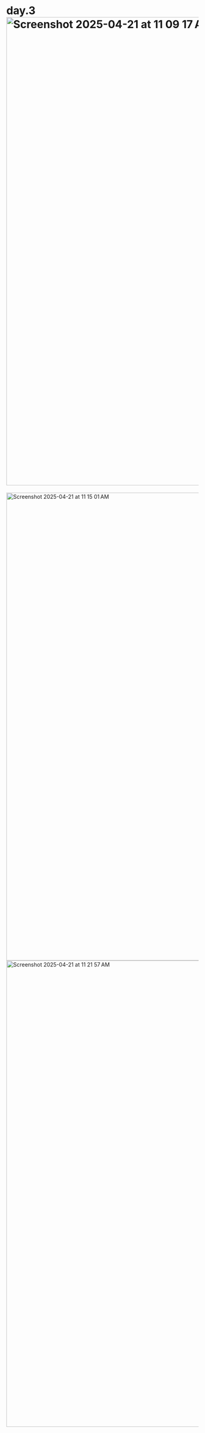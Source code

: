 # day.3<img width="1224" alt="Screenshot 2025-04-21 at 11 09 17 AM" src="https://github.com/user-attachments/assets/2fdc3853-6cbc-4547-a1ab-8de141f5ed71" />

<img width="1223" alt="Screenshot 2025-04-21 at 11 15 01 AM" src="https://github.com/user-attachments/assets/17ac76f2-ba21-41b8-892a-67d8b09aecda" />
<img width="1219" alt="Screenshot 2025-04-21 at 11 21 57 AM" src="https://github.com/user-attachments/assets/0bee9bc3-79d3-461e-84a6-57755bd8515b" />
